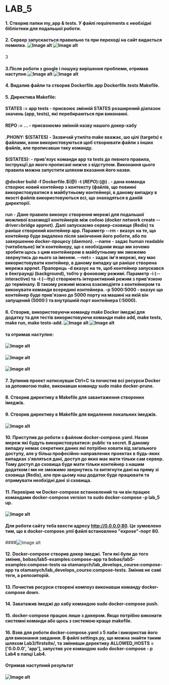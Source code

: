 # LAB_5
#### 1. Створив папки my_app & tests. У файлі requirements є необхідні бібліотеки для подальшої роботи. 
#### 2. Сервер запускається правильно та при переході на сайт видається помилка. ![Image alt](image/1.jpeg) ![Image alt](image/2.jpeg)
####
3
#### 3.Після роботи з google і пошуку вирішення проблеми, отримав наступне.![Image alt](image/3.jpeg) ![Image alt](image/4.jpeg)
#### 4. Видалив файли та створив Dockerfile.app Dockerfile.tests Makefile.
#### 5. Директива Makefile:
####    STATES := app tests - присвоює змінній STATES розширений діапазон значень (app, tests), які перебираються при виконанні.
####    REPO := ... - присвоюємо змінній назву нашого докер-хабу
####    .PHONY: $(STATES) - Зазвичай утиліта make вважає, шо цілі (targets) є файлами, вони використовуються щоб створювати файли з інших файлів, але прописавши таку команду.
####     $(STATES): - прив'язує команди app та tests до певного правила, інструкції до якого прописані нижче з відступом. Виконання цього правила можна запустити шляхом вказання його назви.
####     @docker build -f Dockerfile.$(@) -t $(REPO):$(@) . - дана команда створює новий контейнер з контексту (файлів, що повинні використовуватися в майбутньому контейнері, в даному випадку в якості файлів використовуються всі, що знаходяться в даніій директорії.
####     run - Дане правило виконує створення мережі для подальшої можливої взаємодії контейнерів між собою (docker network create --driver=bridge appnet). Далі  запускаємо сервер-сховище (Redis) та раніше створений контейнер app. Параметр --rm - вказує на те, що контейнер буде видалено після закінчення його роботи, або по завершенню docker-процесу (daemon). --name - задає human readable (читабельне) ім'я контейнеру, що є необхідним якщо ми хочемо зробити щось з цим контейнером в майбутньому ми зможемо звернутись до нього за іменем. --net= - задає ім'я мережі, яку має використовувати контейнер, в даному випадку це раніше створена мережа appnet. Прапорець -d вказує на те, щоб контейнер запускався в бекграунді (background), тобто у фоновому режимі. Параметр -i (--interactive) та -t (--tty) створюють інтерактивний режим з прив'язкою до терміналу. В такому режимі можна взаємодіяти з контейнером та виконувати команди всередині контейнера. -p 5000:5000 - вказує що контейнер буде прив'язано до 5000 порту на машині на якій він запущений (5000:) та внутрішній порт контейнера (:5000).
####
#### 6. Створив, використовуючи команду make Docker імеджі для додатку та для тестів використовуючи команди make add, make tests, make run, make tests-add. ![Image alt](image/5.jpeg) ![Image alt](image/6.jpeg)
####
####    та отримав наступне: 
#### ![Image alt](image/7.jpeg) 
#### ![Image alt](image/8.jpeg) 
#### ![Image alt](image/9.jpeg)
####
#### 7. Зупинив проект натиснувши Ctrl+C та почистив всі ресурси Docker за допомогою make, виконавши команду sudo make docker-prune.
#### 8. Створив директиву в Makefile для завантаження створених імеджів.
#### 9. Створив директиву в Makefile для видалення локальних імеджів.
#### ![Image alt](image/10.jpeg)
####
#### 10. Приступив до роботи з файлом docker-compose.yaml. Назви мереж які будуть використовуватися: public та secret. В даному випадку немає секретних даних які потрібно ховати від загального доступу, але у більш професійно-направлених проектах в будь-яких випадках з'являться дані, доступ до яких має мати тільки сам сервер. Тому доступ до сховища буде мати тільки контейнер з нашим додатком і ми не зможимо звернутись та витягнути дані на пряму зі сховища (Redis), але при цьому наш додаток буде працювати та отримувати необхідні дані зі сховища.
#### 11. Перевірив чи Docker-compose встановлений та чи він працює  командами docker-compose version та sudo docker-compose -p lab_5 up.
#### ![Image alt](image/11.jpeg) 
####
#### Для роботи cайту теба ввести адресу http://0.0.0.0:80. Це зумовлено тим, що в docker-compose.yml файлі встановлено "expose"-порт 80.
####![Image alt](image/12.jpeg) 
#### 12. Docker-compose створив докер імеджі. Теги які були до тогo змінив, bobas/lab5-examples:compose-app та bobas/lab5-examples:compose-tests на otamanych/lab_develops_course:compose-app та otamanych/lab_develops_course:compose-tests. Змінив не самі теги, а репозиторій.
#### 13. Почистив ресурси створені компоуз виконавши команду  docker-compose down.
#### 14. Заватажив імеджі до хабу командою sudo docker-compose push.
#### 15. docker-compose працює лише з докером. Якщо потрібно виконати системні команди або щось з системою краще makefile.
#### 16. Взяв для роботи docker-compose.yaml з 5 лаби і використав його для виконання завдання. B файлі settings.py, що можна знайти таким шляхом Lab3/firstsite/, та змінивши дерективу ALLOWED_HOSTS = ['0.0.0.0', 'app'], запустив  усе командою sudo docker-compose - p Lab4 в папці Lab4.
#### Отримав наступний результат
#### ![Image alt](image/13.jpeg)

